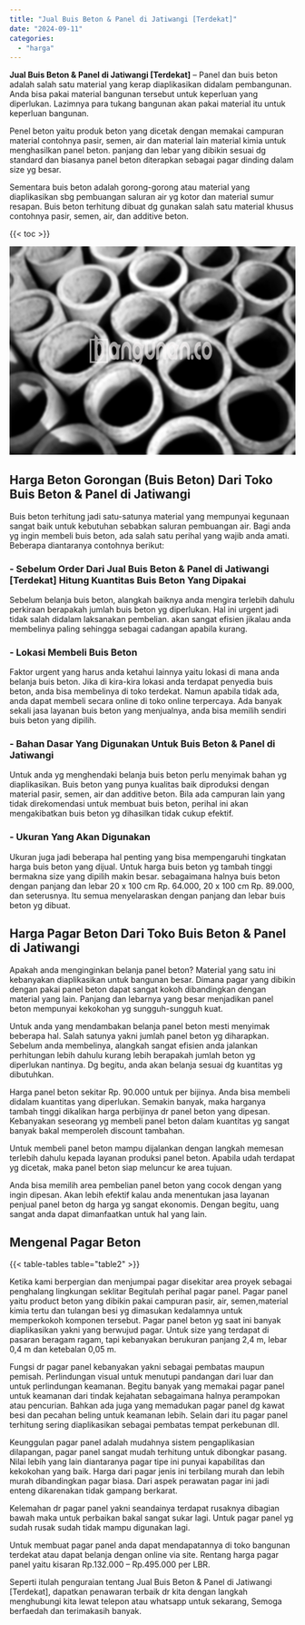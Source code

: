 ```yaml
---
title: "Jual Buis Beton & Panel di Jatiwangi [Terdekat]"
date: "2024-09-11"
categories: 
  - "harga"
---
```


**Jual Buis Beton & Panel di Jatiwangi \[Terdekat\]** – Panel dan buis beton adalah salah satu material yang kerap diaplikasikan didalam pembangunan. Anda bisa pakai material bangunan tersebut untuk keperluan yang diperlukan. Lazimnya para tukang bangunan akan pakai material itu untuk keperluan bangunan.

Penel beton yaitu produk beton yang dicetak dengan memakai campuran material contohnya pasir, semen, air dan material lain material kimia untuk menghasilkan panel beton. panjang dan lebar yang dibikin sesuai dg standard dan biasanya panel beton diterapkan sebagai pagar dinding dalam size yg besar.

Sementara buis beton adalah gorong-gorong atau material yang diaplikasikan sbg pembuangan saluran air yg kotor dan material sumur resapan. Buis beton terhitung dibuat dg gunakan salah satu material khusus contohnya pasir, semen, air, dan additive beton.

{{< toc >}}

![Jual Buis Beton & Panel di Jatiwangi [Terdekat]](/images/jual-panel-buis-beton-murah-10.png)

## Harga Beton Gorongan (Buis Beton) Dari Toko Buis Beton & Panel di Jatiwangi

Buis beton terhitung jadi satu-satunya material yang mempunyai kegunaan sangat baik untuk kebutuhan sebabkan saluran pembuangan air. Bagi anda yg ingin membeli buis beton, ada salah satu perihal yang wajib anda amati. Beberapa diantaranya contohnya berikut:

### \- Sebelum Order Dari Jual Buis Beton & Panel di Jatiwangi \[Terdekat\] Hitung Kuantitas Buis Beton Yang Dipakai

Sebelum belanja buis beton, alangkah baiknya anda mengira terlebih dahulu perkiraan berapakah jumlah buis beton yg diperlukan. Hal ini urgent jadi tidak salah didalam laksanakan pembelian. akan sangat efisien jikalau anda membelinya paling sehingga sebagai cadangan apabila kurang.

### \- Lokasi Membeli Buis Beton

Faktor urgent yang harus anda ketahui lainnya yaitu lokasi di mana anda belanja buis beton. Jika di kira-kira lokasi anda terdapat penyedia buis beton, anda bisa membelinya di toko terdekat. Namun apabila tidak ada, anda dapat membeli secara online di toko online terpercaya. Ada banyak sekali jasa layanan buis beton yang menjualnya, anda bisa memilih sendiri buis beton yang dipilih.

### \- Bahan Dasar Yang Digunakan Untuk Buis Beton & Panel di Jatiwangi

Untuk anda yg menghendaki belanja buis beton perlu menyimak bahan yg diaplikasikan. Buis beton yang punya kualitas baik diproduksi dengan material pasir, semen, air dan additive beton. Bila ada campuran lain yang tidak direkomendasi untuk membuat buis beton, perihal ini akan mengakibatkan buis beton yg dihasilkan tidak cukup efektif.

### \- Ukuran Yang Akan Digunakan

Ukuran juga jadi beberapa hal penting yang bisa mempengaruhi tingkatan harga buis beton yang dijual. Untuk harga buis beton yg tambah tinggi bermakna size yang dipilih makin besar. sebagaimana halnya buis beton dengan panjang dan lebar 20 x 100 cm Rp. 64.000, 20 x 100 cm Rp. 89.000, dan seterusnya. Itu semua menyelaraskan dengan panjang dan lebar buis beton yg dibuat.

## Harga Pagar Beton Dari Toko Buis Beton & Panel di Jatiwangi

Apakah anda menginginkan belanja panel beton? Material yang satu ini kebanyakan diaplikasikan untuk bangunan besar. Dimana pagar yang dibikin dengan pakai panel beton dapat sangat kokoh dibandingkan dengan material yang lain. Panjang dan lebarnya yang besar menjadikan panel beton mempunyai kekokohan yg sungguh-sungguh kuat.

Untuk anda yang mendambakan belanja panel beton mesti menyimak beberapa hal. Salah satunya yakni jumlah panel beton yg diharapkan. Sebelum anda membelinya, alangkah sangat efisien anda jalankan perhitungan lebih dahulu kurang lebih berapakah jumlah beton yg diperlukan nantinya. Dg begitu, anda akan belanja sesuai dg kuantitas yg dibutuhkan.

Harga panel beton sekitar Rp. 90.000 untuk per bijinya. Anda bisa membeli didalam kuantitas yang diperlukan. Semakin banyak, maka harganya tambah tinggi dikalikan harga perbijinya dr panel beton yang dipesan. Kebanyakan seseorang yg membeli panel beton dalam kuantitas yg sangat banyak bakal memperoleh discount tambahan.

Untuk membeli panel beton mampu dijalankan dengan langkah memesan terlebih dahulu kepada layanan produksi panel beton. Apabila udah terdapat yg dicetak, maka panel beton siap meluncur ke area tujuan.

Anda bisa memilih area pembelian panel beton yang cocok dengan yang ingin dipesan. Akan lebih efektif kalau anda menentukan jasa layanan penjual panel beton dg harga yg sangat ekonomis. Dengan begitu, uang sangat anda dapat dimanfaatkan untuk hal yang lain.

## Mengenal Pagar Beton

{{< table-tables table="table2" >}}

Ketika kami berpergian dan menjumpai pagar disekitar area proyek sebagai penghalang lingkungan seklitar Begitulah perihal pagar panel. Pagar panel yaitu product beton yang dibikin pakai campuran pasir, air, semen,material kimia tertu dan tulangan besi yg dimasukan kedalamnya untuk memperkokoh komponen tersebut. Pagar panel beton yg saat ini banyak diaplikasikan yakni yang berwujud pagar. Untuk size yang terdapat di pasaran beragam ragam, tapi kebanyakan berukuran panjang 2,4 m, lebar 0,4 m dan ketebalan 0,05 m.

Fungsi dr pagar panel kebanyakan yakni sebagai pembatas maupun pemisah. Perlindungan visual untuk menutupi pandangan dari luar dan untuk perlindungan keamanan. Begitu banyak yang memakai pagar panel untuk keamanan dari tindak kejahatan sebagaimana halnya perampokan atau pencurian. Bahkan ada juga yang memadukan pagar panel dg kawat besi dan pecahan beling untuk keamanan lebih. Selain dari itu pagar panel terhitung sering diaplikasikan sebagai pembatas tempat perkebunan dll.

Keunggulan pagar panel adalah mudahnya sistem pengaplikasian dilapangan, pagar panel sangat mudah terhitung untuk dibongkar pasang. Nilai lebih yang lain diantaranya pagar tipe ini punyai kapabilitas dan kekokohan yang baik. Harga dari pagar jenis ini terbilang murah dan lebih murah dibandingkan pagar biasa. Dari aspek perawatan pagar ini jadi enteng dikarenakan tidak gampang berkarat.

Kelemahan dr pagar panel yakni seandainya terdapat rusaknya dibagian bawah maka untuk perbaikan bakal sangat sukar lagi. Untuk pagar panel yg sudah rusak sudah tidak mampu digunakan lagi.

Untuk membuat pagar panel anda dapat mendapatannya di toko bangunan terdekat atau dapat belanja dengan online via site. Rentang harga pagar panel yaitu kisaran Rp.132.000 – Rp.495.000 per LBR.

Seperti itulah penguraian tentang Jual Buis Beton & Panel di Jatiwangi \[Terdekat\], dapatkan penawaran terbaik dr kita dengan langkah menghubungi kita lewat telepon atau whatsapp untuk sekarang, Semoga berfaedah dan terimakasih banyak.
